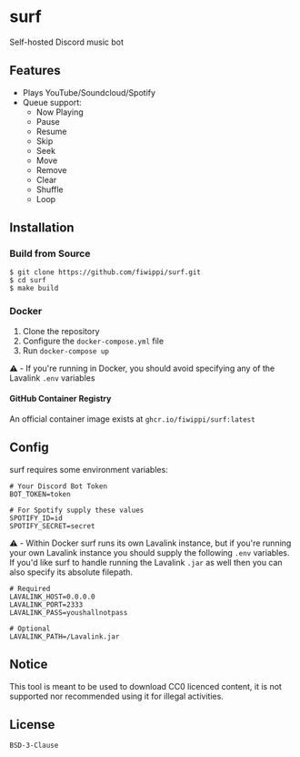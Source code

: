 # surf
Self-hosted Discord music bot

## Features
- Plays YouTube/Soundcloud/Spotify
- Queue support:
    - Now Playing
    - Pause
    - Resume
    - Skip
    - Seek
    - Move
    - Remove
    - Clear
    - Shuffle
    - Loop

## Installation
### Build from Source
```console
$ git clone https://github.com/fiwippi/surf.git
$ cd surf
$ make build
```

### Docker
1. Clone the repository
2. Configure the `docker-compose.yml` file
3. Run `docker-compose up`

⚠️ - If you're running in Docker, you should avoid specifying any of the Lavalink `.env` variables

#### GitHub Container Registry
An official container image exists at `ghcr.io/fiwippi/surf:latest`

## Config
surf requires some environment variables:
```dotenv
# Your Discord Bot Token
BOT_TOKEN=token 

# For Spotify supply these values
SPOTIFY_ID=id
SPOTIFY_SECRET=secret
```

⚠️ - Within Docker surf runs its own Lavalink instance, but if you're running your own Lavalink instance you should supply the following `.env` variables. If you'd like surf to handle running the Lavalink `.jar` as well then you can also specify its absolute filepath.
```dotenv
# Required
LAVALINK_HOST=0.0.0.0
LAVALINK_PORT=2333
LAVALINK_PASS=youshallnotpass

# Optional
LAVALINK_PATH=/Lavalink.jar
```


## Notice
This tool is meant to be used to download CC0 licenced content, it is not supported nor recommended using it for illegal activities.

## License
`BSD-3-Clause`
